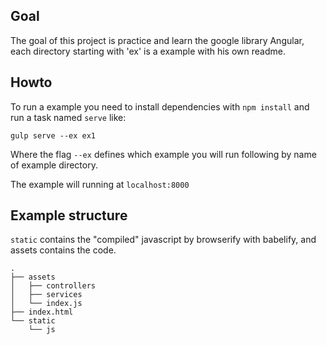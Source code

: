 ## Goal

The goal of this project is practice and learn the google library Angular, each directory starting with 'ex' is a example with his own readme.

## Howto
To run a example you need to install dependencies with `npm install` and run a task named `serve` like:

```shell
gulp serve --ex ex1
```

Where the flag `--ex` defines which example you will run following by name of example directory.

The example will running at `localhost:8000`

## Example structure

`static` contains the "compiled" javascript by browserify with babelify, and assets contains the code.

```
.
├── assets
│   ├── controllers
│   ├── services
│   └── index.js
├── index.html
└── static
    └── js
```

